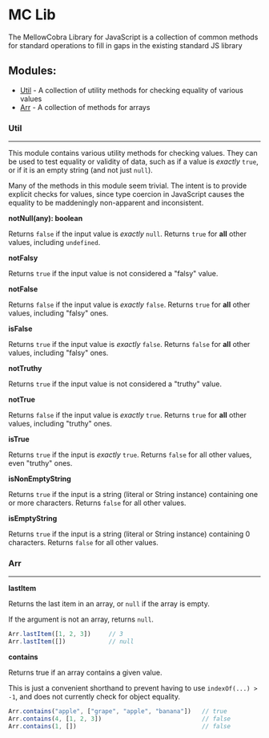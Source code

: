 # MC Lib
The MellowCobra Library for JavaScript is a collection of common methods for standard operations to fill in gaps in the existing standard JS library

## Modules:
- [Util](#util) - A collection of utility methods for checking equality of various values
- [Arr](#arr) - A collection of methods for arrays

### Util
___

This module contains various utility methods for checking values. They can be used to test equality or validity of data, such as if a value is _exactly_ `true`, or if it is an empty string (and not just `null`).

Many of the methods in this module seem trivial. The intent is to provide explicit checks for values, since type coercion in JavaScript causes the equality to be maddeningly non-apparent and inconsistent.

__notNull(any): boolean__

Returns `false` if the input value is _exactly_ `null`. Returns `true` for __all__ other values, including `undefined`.


__notFalsy__

Returns `true` if the input value is not considered a "falsy" value.


__notFalse__

Returns `false` if the input value is _exactly_ `false`. Returns `true` for __all__ other values, including "falsy" ones.


__isFalse__

Returns `true` if the input value is _exactly_ `false`. Returns `false` for __all__ other values, including "falsy" ones.


__notTruthy__

Returns `true` if the input value is not considered a "truthy" value.


__notTrue__

Returns `false` if the input value is _exactly_ `true`. Returns `true` for __all__ other values, including "truthy" ones.


__isTrue__

Returns `true` if the input is _exactly_ `true`. Returns `false` for all other values, even "truthy" ones.


__isNonEmptyString__

Returns `true` if the input is a string (literal or String instance) containing one or more characters. Returns `false` for all other values.


__isEmptyString__

Returns `true` if the input is a string (literal or String instance) containing 0 characters. Returns `false` for all other values.


### Arr
___




__lastItem__

Returns the last item in an array, or `null` if the array is empty. 

If the argument is not an array, returns `null`.

```javascript
Arr.lastItem([1, 2, 3])     // 3
Arr.lastItem([])            // null
```


__contains__

Returns true if an array contains a given value. 

This is just a convenient shorthand to prevent having to use `indexOf(...) > -1`, and does not currently check for object equality.

```javascript
Arr.contains("apple", ["grape", "apple", "banana"])   // true
Arr.contains(4, [1, 2, 3])                            // false
Arr.contains(1, [])                                   // false
```
